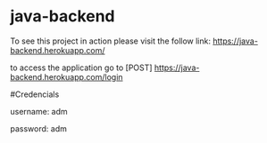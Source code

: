 # java-backend

To see this project in action please visit the follow link: https://java-backend.herokuapp.com/

to access the application go to [POST] https://java-backend.herokuapp.com/login 

#Credencials
<p>username: adm</p>
<p>password: adm</p>